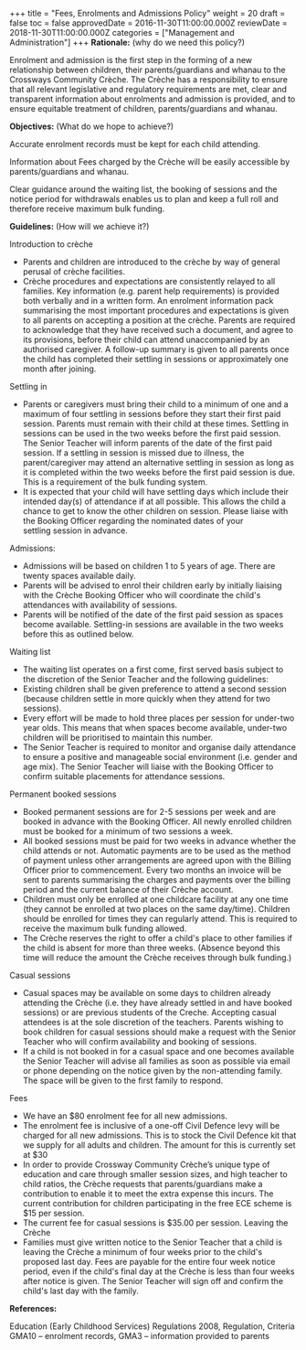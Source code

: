 +++
title = "Fees, Enrolments and Admissions Policy"
weight = 20
draft = false
toc = false
approvedDate = 2016-11-30T11:00:00.000Z
reviewDate = 2018-11-30T11:00:00.000Z
categories = ["Management and Administration"]
+++
**Rationale:** (why do we need this policy?)

Enrolment and admission is the first step in the forming of a new relationship between children, their parents/guardians and whanau to the Crossways Community Crèche. The Crèche has a responsibility to ensure that all relevant legislative and regulatory requirements are met, clear and transparent information about enrolments and admission is provided, and to ensure equitable treatment of children, parents/guardians and whanau.

**Objectives:** (What do we hope to achieve?)

Accurate enrolment records must be kept for each child attending.

Information about Fees charged by the Crèche will be easily accessible by parents/guardians and whanau.

Clear guidance around the waiting list, the booking of sessions and the notice period for withdrawals enables us to plan and keep a full roll and therefore receive maximum bulk funding.

**Guidelines:** (How will we achieve it?)

Introduction to crèche
* Parents and children are introduced to the crèche by way of general perusal of crèche facilities.
* Crèche procedures and expectations are consistently relayed to all families. Key information (e.g. parent help requirements) is provided both verbally and in a written form. An enrolment information pack summarising the most important procedures and expectations is given to all parents on accepting a position at the crèche.
Parents are required to acknowledge that they have received such a document, and agree to its provisions,
before their child can attend unaccompanied by an authorised caregiver. A follow-up summary is given to all parents once the child has completed their settling in sessions or approximately one month after joining.

Settling in
* Parents or caregivers must bring their child to a minimum of one and a maximum of four settling in sessions
before they start their first paid session. Parents must remain with their child at these times. Settling in sessions can be used in the two weeks before the first paid session. The Senior Teacher will inform parents of the date of the first paid session. If a settling in session is missed due to illness, the parent/caregiver may attend an alternative settling in session as long as it is completed within the two weeks before the first paid session is due. This is a requirement of the bulk funding system.
* It is expected that your child will have settling days which include their intended day(s) of attendance if at all possible. This allows the child a chance to get to know the other children on session. Please liaise with the Booking Officer regarding the nominated dates of your settling session in advance.

Admissions:
* Admissions will be based on children 1 to 5 years of age. There are twenty spaces available daily.
* Parents will be advised to enrol their children early by initially liaising with the Crèche Booking Officer who will
coordinate the child&#39;s attendances with availability of sessions.
* Parents will be notified of the date of the first paid session as spaces become available. Settling-in sessions are
available in the two weeks before this as outlined below.

Waiting list
* The waiting list operates on a first come, first served basis subject to the discretion of the Senior Teacher and
the following guidelines:
* Existing children shall be given preference to attend a second session (because children settle in more
quickly when they attend for two sessions).
* Every effort will be made to hold three places per session for under-two year olds. This means that
when spaces become available, under-two children will be prioritised to maintain this number.
* The Senior Teacher is required to monitor and organise daily attendance to ensure a positive and
manageable social environment (i.e. gender and age mix). The Senior Teacher will liaise with the
Booking Officer to confirm suitable placements for attendance sessions.

Permanent booked sessions
* Booked permanent sessions are for 2-5 sessions per week and are booked in advance with the Booking Officer.
All newly enrolled children must be booked for a minimum of two sessions a week.
* All booked sessions must be paid for two weeks in advance whether the child attends or not. Automatic
payments are to be used as the method of payment unless other arrangements are agreed upon with the Billing
Officer prior to commencement. Every two months an invoice will be sent to parents summarising the charges
and payments over the billing period and the current balance of their Crèche account.
* Children must only be enrolled at one childcare facility at any one time (they cannot be enrolled at two places on the same day/time). Children should be enrolled for times they can regularly attend. This is required to receive the maximum bulk funding allowed.
* The Crèche reserves the right to offer a child's place to other families if the child is absent for more than three weeks. (Absence beyond this time will reduce the amount the Crèche receives through bulk funding.)

Casual sessions

* Casual spaces may be available on some days to children already attending the Crèche (i.e. they have
already settled in and have booked sessions) or are previous students of the Creche. Accepting casual
attendees is at the sole discretion of the teachers. Parents wishing to book children for casual sessions
should make a request with the Senior Teacher who will confirm availability and booking of sessions.
* If a child is not booked in for a casual space and one becomes available the Senior Teacher will advise all families as soon as possible via email or phone depending on the notice given by the non-attending family.
The space will be given to the first family to respond.

Fees
* We have an $80 enrolment fee for all new admissions.
* The enrolment fee is inclusive of a one-off Civil Defence levy will be charged for all new admissions. This is to stock the Civil Defence kit that we supply for all adults and children. The amount for this is currently set
at $30
* In order to provide Crossway Community Crèche’s unique type of education and care through smaller
session sizes, and high teacher to child ratios, the Crèche requests that parents/guardians make a
contribution to enable it to meet the extra expense this incurs. The current contribution for children
participating in the free ECE scheme is $15 per session.
* The current fee for casual sessions is $35.00 per session.
Leaving the Crèche
* Families must give written notice to the Senior Teacher that a child is leaving the Crèche a minimum of four weeks prior to the child&#39;s proposed last day. Fees are payable for the entire four week notice period, even if the child's final day at the Crèche is less than four weeks after notice is given. The Senior Teacher will sign off and confirm the child's last day with the family.

**References:**

Education (Early Childhood Services) Regulations 2008, Regulation, Criteria GMA10 – enrolment records, GMA3 – information provided to parents

